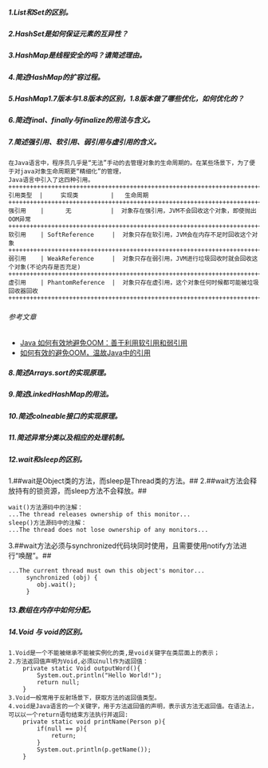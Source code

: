 ##### 1.List和Set的区别。

##### 2.HashSet是如何保证元素的互异性？

##### 3.HashMap是线程安全的吗？请简述理由。

##### 4.简述HashMap的扩容过程。

##### 5.HashMap1.7版本与1.8版本的区别，1.8版本做了哪些优化，如何优化的？

##### 6.简述final、finally与finalize的用法与含义。

##### 7.简述强引用、软引用、弱引用与虚引用的含义。
```
在Java语言中，程序员几乎是“无法”手动的去管理对象的生命周期的。在某些场景下，为了便于对java对象生命周期更“精细化”的管理，
Java语言中引入了这四种引用。
+++++++++++++++++++++++++++++++++++++++++++++++++++++++++++++++++++++++++++++++++++++++++++++++++
引用类型  |     实现类         |   生命周期    
+++++++++++++++++++++++++++++++++++++++++++++++++++++++++++++++++++++++++++++++++++++++++++++++++
强引用    |      无           |  对象存在强引用，JVM不会回收这个对象，即使抛出OOM异常
+++++++++++++++++++++++++++++++++++++++++++++++++++++++++++++++++++++++++++++++++++++++++++++++++
软引用    | SoftReference     |  对象只存在软引用，JVM会在内存不足时回收这个对象
+++++++++++++++++++++++++++++++++++++++++++++++++++++++++++++++++++++++++++++++++++++++++++++++++
弱引用    | WeakReference     |  对象只存在弱引用，JVM进行垃圾回收时就会回收这个对象(不论内存是否充足)
+++++++++++++++++++++++++++++++++++++++++++++++++++++++++++++++++++++++++++++++++++++++++++++++++
虚引用    | PhantomReference  |  对象只存在虚引用，这个对象任何时候都可能被垃圾回收器回收
+++++++++++++++++++++++++++++++++++++++++++++++++++++++++++++++++++++++++++++++++++++++++++++++++
```
###### 参考文章
* <a href="https://mp.weixin.qq.com/s/p3Z-iqDCXCiVbf4r5Y_FCA" target="_blank">Java 如何有效地避免OOM：善于利用软引用和弱引用</a>
* <a href="https://mp.weixin.qq.com/s/fXkkjz7k_vQmMIwx9x1eiA" target="_blank">如何有效的避免OOM，温故Java中的引用</a>
##### 8.简述Arrays.sort的实现原理。

##### 9.简述LinkedHashMap的用法。

##### 10.简述colneable接口的实现原理。

##### 11.简述异常分类以及相应的处理机制。

##### 12.wait和sleep的区别。
1.##wait是Object类的方法，而sleep是Thread类的方法。##
2.##wait方法会释放持有的锁资源，而sleep方法不会释放。##
```
wait()方法源码中的注解：
...The thread releases ownership of this monitor...
sleep()方法源码中的注解：
...The thread does not lose ownership of any monitors...
```
3.##wait方法必须与synchronized代码块同时使用，且需要使用notify方法进行“唤醒”。##
```
...The current thread must own this object's monitor...
     synchronized (obj) {
        obj.wait();
     }
```

##### 13.数组在内存中如何分配。

##### 14.Void 与 void的区别。
```
1.Void是一个不能被继承不能被实例化的类,是void关键字在类层面上的表示；
2.方法返回值声明为Void,必须以null作为返回值：
    private static Void outputWord(){
        System.out.println("Hello World!");
        return null;
    }
3.Void一般常用于反射场景下，获取方法的返回值类型。
4.void是Java语言的一个关键字，用于方法返回值的声明，表示该方法无返回值。在语法上，可以以一个return语句结束方法执行并返回:
    private static void printName(Person p){
        if(null == p){
            return;
        }
        System.out.println(p.getName());
    }
```
